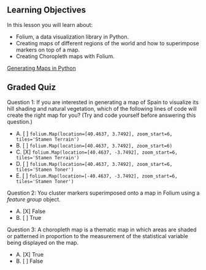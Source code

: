 ## Learning Objectives

In this lesson you will learn about:

* Folium, a data visualization library in Python.
* Creating maps of different regions of the world and how to superimpose markers on top of a map.
* Creating Choropleth maps with Folium.

[Generating Maps in Python](https://github.com/1965Eric/IBM-DV0101EN-Visualizing-Data-with-Python/blob/main/DV0101EN-Exercise-Generating-Maps-in-Python-py.ipynb)

## Graded Quiz

Question 1: If you are interested in generating a map of Spain to visualize its hill shading and natural vegetation, which of the following lines of code will create the right map for you? (Try and code yourself before answering this question.)

- A. [ ] ```folium.Map(location=[40.4637, 3.7492], zoom_start=6, tiles='Stamen Terrain')```
- B. [ ] ```folium.Map(location=[40.4637, 3.7492], zoom_start=6)```
- C. [X] ```folium.Map(location=[40.4637, -3.7492], zoom_start=6, tiles='Stamen Terrain')```
- D. [ ] ```folium.Map(location=[40.4637, 3.7492], zoom_start=6, tiles='Stamen Toner')```
- E. [ ] ```folium.Map(location=[-40.4637, -3.7492], zoom_start=6, tiles='Stamen Toner')```

Question 2: You cluster markers superimposed onto a map in Folium using a *feature group* object.

- A. [X] False
- B. [ ] True

Question 3: A choropleth map is a thematic map in which areas are shaded or patterned in proportion to the measurement of the statistical variable being displayed on the map.

- A. [X] True
- B. [ ] False
